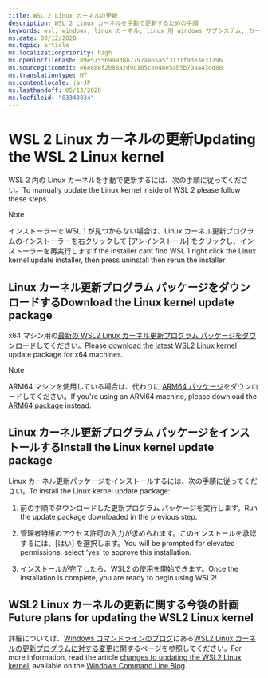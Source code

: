```yaml
---
title: WSL 2 Linux カーネルの更新
description: WSL 2 Linux カーネルを手動で更新するための手順
keywords: wsl, windows, linux カーネル, linux 用 windows サブシステム, カーネル
ms.date: 03/12/2020
ms.topic: article
ms.localizationpriority: high
ms.openlocfilehash: 89e5755699938b7797aa65a5f3131f93e3e31796
ms.sourcegitcommit: e6e888f2b88a2d9c105cee46e5ab5b70aa43dd80
ms.translationtype: HT
ms.contentlocale: ja-JP
ms.lasthandoff: 05/13/2020
ms.locfileid: "83343834"
---
```

# <a name="updating-the-wsl-2-linux-kernel"></a><span data-ttu-id="3ec10-104">WSL 2 Linux カーネルの更新</span><span class="sxs-lookup"><span data-stu-id="3ec10-104">Updating the WSL 2 Linux kernel</span></span>

<span data-ttu-id="3ec10-105">WSL 2 内の Linux カーネルを手動で更新するには、次の手順に従ってください。</span><span class="sxs-lookup"><span data-stu-id="3ec10-105">To manually update the Linux kernel inside of WSL 2 please follow these steps.</span></span>

> [!NOTE] 
> <span data-ttu-id="3ec10-106">インストーラーで WSL 1 が見つからない場合は、Linux カーネル更新プログラムのインストーラーを右クリックして [アンインストール] をクリックし、インストーラーを再実行します</span><span class="sxs-lookup"><span data-stu-id="3ec10-106">If the installer cant find WSL 1 right click the Linux kernel update installer, then press uninstall then rerun the installer</span></span>

## <a name="download-the-linux-kernel-update-package"></a><span data-ttu-id="3ec10-107">Linux カーネル更新プログラム パッケージをダウンロードする</span><span class="sxs-lookup"><span data-stu-id="3ec10-107">Download the Linux kernel update package</span></span>

<span data-ttu-id="3ec10-108">x64 マシン用の[最新の WSL2 Linux カーネル更新プログラム パッケージをダウンロード](https://wslstorestorage.blob.core.windows.net/wslblob/wsl_update_x64.msi)してください。</span><span class="sxs-lookup"><span data-stu-id="3ec10-108">Please [download the latest WSL2 Linux kernel](https://wslstorestorage.blob.core.windows.net/wslblob/wsl_update_x64.msi) update package for x64 machines.</span></span>

> [!NOTE]
> <span data-ttu-id="3ec10-109">ARM64 マシンを使用している場合は、代わりに [ARM64 パッケージ](https://wslstorestorage.blob.core.windows.net/wslblob/wsl_update_arm64.msi)をダウンロードしてください。</span><span class="sxs-lookup"><span data-stu-id="3ec10-109">If you're using an ARM64 machine, please download the [ARM64 package](https://wslstorestorage.blob.core.windows.net/wslblob/wsl_update_arm64.msi) instead.</span></span>

## <a name="install-the-linux-kernel-update-package"></a><span data-ttu-id="3ec10-110">Linux カーネル更新プログラム パッケージをインストールする</span><span class="sxs-lookup"><span data-stu-id="3ec10-110">Install the Linux kernel update package</span></span>

<span data-ttu-id="3ec10-111">Linux カーネル更新パッケージをインストールするには、次の手順に従ってください。</span><span class="sxs-lookup"><span data-stu-id="3ec10-111">To install the Linux kernel update package:</span></span>

  1. <span data-ttu-id="3ec10-112">前の手順でダウンロードした更新プログラム パッケージを実行します。</span><span class="sxs-lookup"><span data-stu-id="3ec10-112">Run the update package downloaded in the previous step.</span></span>

  2. <span data-ttu-id="3ec10-113">管理者特権のアクセス許可の入力が求められます。このインストールを承認するには、[はい] を選択します。</span><span class="sxs-lookup"><span data-stu-id="3ec10-113">You will be prompted for elevated permissions, select ‘yes’ to approve this installation.</span></span>

  3. <span data-ttu-id="3ec10-114">インストールが完了したら、WSL2 の使用を開始できます。</span><span class="sxs-lookup"><span data-stu-id="3ec10-114">Once the installation is complete, you are ready to begin using WSL2!</span></span>

## <a name="future-plans-for-updating-the-wsl2-linux-kernel"></a><span data-ttu-id="3ec10-115">WSL2 Linux カーネルの更新に関する今後の計画</span><span class="sxs-lookup"><span data-stu-id="3ec10-115">Future plans for updating the WSL2 Linux kernel</span></span>

<span data-ttu-id="3ec10-116">詳細については、[Windows コマンドラインのブログ](https://aka.ms/cliblog)にある[WSL2 Linux カーネルの更新プログラムに対する変更](https://devblogs.microsoft.com/commandline/wsl2-will-be-generally-available-in-windows-10-version-2004)に関するページを参照してください。</span><span class="sxs-lookup"><span data-stu-id="3ec10-116">For more information, read the article [changes to updating the WSL2 Linux kernel](https://devblogs.microsoft.com/commandline/wsl2-will-be-generally-available-in-windows-10-version-2004), available on the [Windows Command Line Blog](https://aka.ms/cliblog).</span></span>
